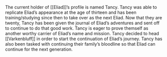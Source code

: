 The current holder of [[Eliad]]’s profile is named Tancy. Tancy was able to replicate Eliad’s appearance at the age of thirteen and has been training/studying since then to take over as the next Eliad. Now that they are twenty, Tancy has been given the journal of Eliad’s adventures and sent off to continue to do that good work. Tancy is eager to prove themself as another worthy carrier of Eliad’s name and mission. Tancy decided to head [[Varkenbluff]] in order to start the continuation of Eliad’s journey. Tancy has also been tasked with continuing their family’s bloodline so that Eliad can continue for the next generation.